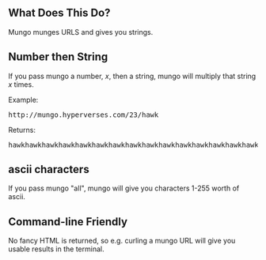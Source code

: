 ## What Does This Do?

Mungo munges URLS and gives you strings. 

## Number then String

If you pass mungo a number, *x*, then a string, mungo will multiply that string *x*
times.

Example:

<pre>http://mungo.hyperverses.com/23/hawk</pre>

Returns:

<pre>hawkhawkhawkhawkhawkhawkhawkhawkhawkhawkhawkhawkhawkhawkhawkhawkhawkhawkhawkhawkhawkhawkhawk</pre>

## ascii characters

If you pass mungo "all", mungo will give you characters 1-255 worth of ascii.

## Command-line Friendly

No fancy HTML is returned, so e.g. curling a mungo URL will give you usable results
in the terminal.
